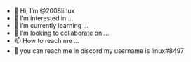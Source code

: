 - 👋 Hi, I’m @2008linux
- 👀 I’m interested in ...
- 🌱 I’m currently learning ...
- 💞️ I’m looking to collaborate on ...
- 📫 How to reach me ...
- 🤝 you can reach me in discord my username is linux#8497
<!---
2008linux/2008linux is a ✨ special ✨ repository because its `README.md` (this file) appears on your GitHub profile.
You can click the Preview link to take a look at your changes.
--->
